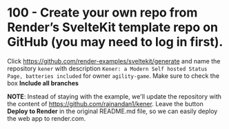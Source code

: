 # 100 - Create your own repo from Render’s SvelteKit template repo on GitHub (you may need to log in first).

Click https://github.com/render-examples/sveltekit/generate and name the repository ```kener``` with description ```Kener: a Modern Self hosted Status Page, batteries included``` for owner ```agility-game```. Make sure to check the box **Include all branches**

**NOTE**: Instead of staying with the example, we'll update the repository with the content of https://github.com/rajnandan1/kener. Leave the button **Deploy to Render** in the original README.md file, so we can easily deploy the web app to render.com.
